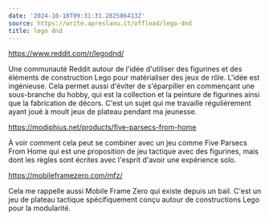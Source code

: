 ```yaml
---
date: '2024-10-18T09:31:31.282586413Z'
source: https://write.apreslanu.it/offload/lego-dnd
title: lego dnd
---
```


https://www.reddit.com/r/legodnd/

Une communauté Reddit autour de l'idée d'utiliser des figurines et des éléments de construction Lego pour matérialiser des jeux de rôle. L'idée est ingénieuse. Cela permet aussi d'éviter de s'éparpiller en commençant une sous-branche du hobby, qui est la collection et la peinture de figurines ainsi que la fabrication de décors. C'est un sujet qui me travaille régulièrement ayant joué à moult jeux de plateau pendant ma jeunesse.

https://modiphius.net/products/five-parsecs-from-home

À voir comment cela peut se combiner avec un jeu comme Five Parsecs From Home qui est une proposition de jeu tactique avec des figurines, mais dont les règles sont écrites avec l'esprit d'avoir une expérience solo.

https://mobileframezero.com/mfz/

Cela me rappelle aussi Mobile Frame Zero qui existe depuis un bail. C'est un jeu de plateau tactique spécifiquement conçu autour de constructions Lego pour la modularité.